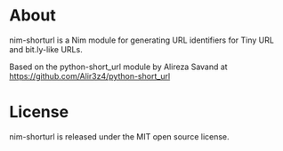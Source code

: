 About
=====

nim-shorturl is a Nim module for generating URL identifiers for Tiny URL and bit.ly-like URLs. 

Based on the python-short_url module by Alireza Savand at  https://github.com/Alir3z4/python-short_url

License
=======

nim-shorturl is released under the MIT open source license.
